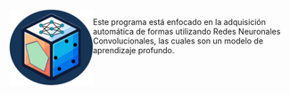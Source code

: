 <br><img src = "/images/Logo.png" align = "left" width = "150" >

Este programa está enfocado en la adquisición automática de formas utilizando Redes Neuronales Convolucionales, las cuales son un modelo de aprendizaje profundo.